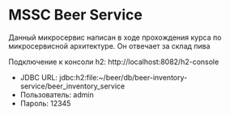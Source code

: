 # MSSC Beer Service

Данный микросервис написан в ходе прохождения курса по микросервисной архитектуре. 
Он отвечает за склад пива

Подключение к консоли h2: http://localhost:8082/h2-console
- JDBC URL: jdbc:h2:file:~/beer/db/beer-inventory-service/beer_inventory_service
- Пользователь: admin
- Пароль: 12345